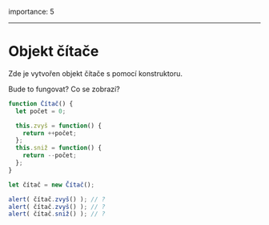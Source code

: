 importance: 5

---

# Objekt čítače

Zde je vytvořen objekt čítače s pomocí konstruktoru.

Bude to fungovat? Co se zobrazí?

```js
function Čítač() {
  let počet = 0;

  this.zvyš = function() {
    return ++počet;
  };
  this.sniž = function() {
    return --počet;
  };
}

let čítač = new Čítač();

alert( čítač.zvyš() ); // ?
alert( čítač.zvyš() ); // ?
alert( čítač.sniž() ); // ?
```

